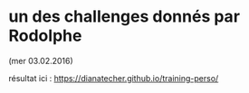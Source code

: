 # un des challenges donnés par Rodolphe
(mer 03.02.2016)

résultat ici : https://dianatecher.github.io/training-perso/
